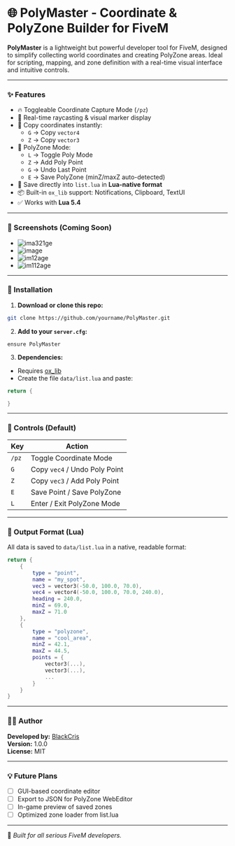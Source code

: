 
# 🌐 PolyMaster - Coordinate & PolyZone Builder for FiveM

**PolyMaster** is a lightweight but powerful developer tool for FiveM, designed to simplify collecting world coordinates and creating PolyZone areas. Ideal for scripting, mapping, and zone definition with a real-time visual interface and intuitive controls.

---

### ✨ Features

- 🔥 Toggleable Coordinate Capture Mode (`/pz`)
- 📍 Real-time raycasting & visual marker display
- 🧭 Copy coordinates instantly:
  - `G` → Copy `vector4`
  - `Z` → Copy `vector3`
- 🧱 PolyZone Mode:
  - `L` → Toggle Poly Mode
  - `Z` → Add Poly Point
  - `G` → Undo Last Point
  - `E` → Save PolyZone (minZ/maxZ auto-detected)
- 🧾 Save directly into `list.lua` in **Lua-native format**
- 📦 Built-in `ox_lib` support: Notifications, Clipboard, TextUI
- ✅ Works with **Lua 5.4**

---

### 📸 Screenshots (Coming Soon)

- ![ima321ge](https://github.com/user-attachments/assets/7a951816-b098-4909-89bd-7354d6b3f841)
- ![image](https://github.com/user-attachments/assets/03865a87-07a9-49aa-a564-118275435ffb)
- ![im12age](https://github.com/user-attachments/assets/feb4a5d6-2d6b-4ad9-8ed1-918fd25e80bb)
- ![im112age](https://github.com/user-attachments/assets/296e9661-cede-48f2-af0e-72264681e9a4)

---

### 🚀 Installation

1. **Download or clone this repo:**

```bash
git clone https://github.com/yourname/PolyMaster.git
```

2. **Add to your `server.cfg`:**

```
ensure PolyMaster
```

3. **Dependencies:**
- Requires [ox_lib](https://github.com/overextended/ox_lib)
- Create the file `data/list.lua` and paste:

```lua
return {

}
```

---

### 🔧 Controls (Default)

| Key | Action |
|-----|--------|
| `/pz` | Toggle Coordinate Mode |
| `G` | Copy `vec4` / Undo Poly Point |
| `Z` | Copy `vec3` / Add Poly Point |
| `E` | Save Point / Save PolyZone |
| `L` | Enter / Exit PolyZone Mode |

---

### 📁 Output Format (Lua)

All data is saved to `data/list.lua` in a native, readable format:

```lua
return {
    {
        type = "point",
        name = "my_spot",
        vec3 = vector3(-50.0, 100.0, 70.0),
        vec4 = vector4(-50.0, 100.0, 70.0, 240.0),
        heading = 240.0,
        minZ = 69.0,
        maxZ = 71.0
    },
    {
        type = "polyzone",
        name = "cool_area",
        minZ = 42.1,
        maxZ = 44.5,
        points = {
            vector3(...),
            vector3(...),
            ...
        }
    }
}
```

---

### 👨‍💻 Author

**Developed by:** [BlackCris](https://github.com/BlackCris)  
**Version:** 1.0.0  
**License:** MIT

---

### 💡 Future Plans

- [ ] GUI-based coordinate editor
- [ ] Export to JSON for PolyZone WebEditor
- [ ] In-game preview of saved zones
- [ ] Optimized zone loader from list.lua

---

🧠 _Built for all serious FiveM developers._
